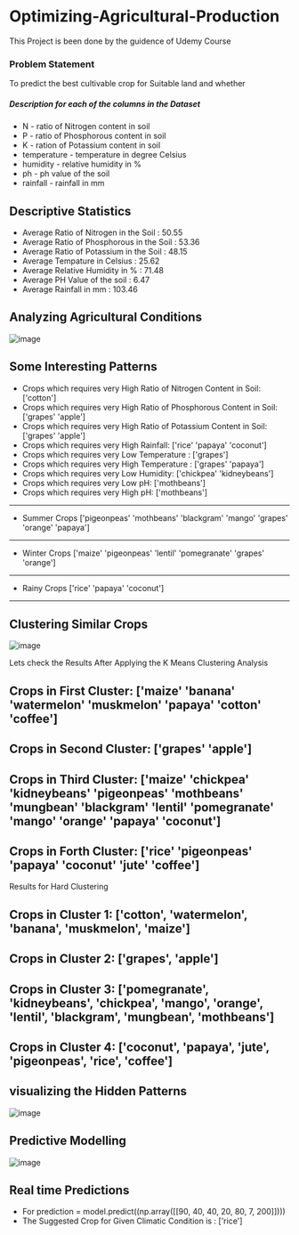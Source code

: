 # Optimizing-Agricultural-Production

This Project is been done by the guidence of Udemy Course

### Problem Statement 
To predict the best cultivable crop for Suitable land and whether

##### Description for each of the columns in the Dataset

- N - ratio of Nitrogen content in soil
- P - ratio of Phosphorous content in soil
- K - ration of Potassium content in soil
- temperature - temperature in degree Celsius
- humidity - relative humidity in %
- ph - ph value of the soil
- rainfall - rainfall in mm


## Descriptive Statistics

- Average Ratio of Nitrogen in the Soil : 50.55
- Average Ratio of Phosphorous in the Soil : 53.36
- Average Ratio of Potassium in the Soil : 48.15
- Average Tempature in Celsius : 25.62
- Average Relative Humidity in % : 71.48
- Average PH Value of the soil : 6.47
- Average Rainfall in mm : 103.46

## Analyzing Agricultural Conditions

![image](https://user-images.githubusercontent.com/82017895/122646930-55596980-d13f-11eb-9cf6-ebe41c52b2f2.png)

Some Interesting Patterns
---------------------------------
- Crops which requires very High Ratio of Nitrogen Content in Soil: ['cotton']
- Crops which requires very High Ratio of Phosphorous Content in Soil: ['grapes' 'apple']
- Crops which requires very High Ratio of Potassium Content in Soil: ['grapes' 'apple']
- Crops which requires very High Rainfall: ['rice' 'papaya' 'coconut']
- Crops which requires very Low Temperature : ['grapes']
- Crops which requires very High Temperature : ['grapes' 'papaya']
- Crops which requires very Low Humidity: ['chickpea' 'kidneybeans']
- Crops which requires very Low pH: ['mothbeans']
- Crops which requires very High pH: ['mothbeans']
-----------------------------------
* Summer Crops
['pigeonpeas' 'mothbeans' 'blackgram' 'mango' 'grapes' 'orange' 'papaya']
-----------------------------------
* Winter Crops
['maize' 'pigeonpeas' 'lentil' 'pomegranate' 'grapes' 'orange']
-----------------------------------
* Rainy Crops
['rice' 'papaya' 'coconut']
-----------------------------------

## Clustering Similar Crops

![image](https://user-images.githubusercontent.com/82017895/122647040-ec262600-d13f-11eb-867e-f9323c9793e3.png)

Lets check the Results After Applying the K Means Clustering Analysis 

Crops in First Cluster: ['maize' 'banana' 'watermelon' 'muskmelon' 'papaya' 'cotton' 'coffee']
---------------------------------------------------------------
Crops in Second Cluster: ['grapes' 'apple']
---------------------------------------------------------------
Crops in Third Cluster: ['maize' 'chickpea' 'kidneybeans' 'pigeonpeas' 'mothbeans' 'mungbean'
 'blackgram' 'lentil' 'pomegranate' 'mango' 'orange' 'papaya' 'coconut']
---------------------------------------------------------------
Crops in Forth Cluster: ['rice' 'pigeonpeas' 'papaya' 'coconut' 'jute' 'coffee']
---------------------------------------------------------------

Results for Hard Clustering

Crops in Cluster 1: ['cotton', 'watermelon', 'banana', 'muskmelon', 'maize']
--------------------------------------------------
Crops in Cluster 2: ['grapes', 'apple']
--------------------------------------------------
Crops in Cluster 3: ['pomegranate', 'kidneybeans', 'chickpea', 'mango', 'orange', 'lentil', 'blackgram', 'mungbean', 'mothbeans']
--------------------------------------------------
Crops in Cluster 4: ['coconut', 'papaya', 'jute', 'pigeonpeas', 'rice', 'coffee']
--------------------------------------------------


## visualizing the Hidden Patterns

![image](https://user-images.githubusercontent.com/82017895/122647116-3c04ed00-d140-11eb-96c0-21a6a2d8087f.png)

## Predictive Modelling

![image](https://user-images.githubusercontent.com/82017895/122647161-6a82c800-d140-11eb-8f5d-b9e3aaec34ba.png)


## Real time Predictions

- For prediction = model.predict((np.array([[90,
                                       40,
                                       40,
                                       20,
                                       80,
                                       7,
                                       200]])))
- The Suggested Crop for Given Climatic Condition is : ['rice']
